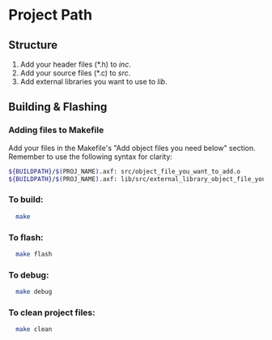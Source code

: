 # Project Path

## Structure
1. Add your header files (\*.h) to *inc*.
2. Add your source files (\*.c) to *src*.
3. Add external libraries you want to use to *lib*.


## Building & Flashing
### Adding files to Makefile
Add your files in the Makefile's "Add object files you need below" section. Remember to use the following syntax for clarity:
```bash
${BUILDPATH}/$(PROJ_NAME).axf: src/object_file_you_want_to_add.o
${BUILDPATH}/$(PROJ_NAME).axf: lib/src/external_library_object_file_you_want_to_add.o
```

### To build:
```bash
  make
```
### To flash:
```bash
  make flash
```
### To debug:
```bash
  make debug
```
### To clean project files:
```bash
  make clean
```

